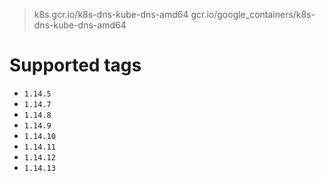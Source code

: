 > k8s.gcr.io/k8s-dns-kube-dns-amd64
> gcr.io/google_containers/k8s-dns-kube-dns-amd64

# Supported tags
- `1.14.5`
- `1.14.7`
- `1.14.8`
- `1.14.9`
- `1.14.10`
- `1.14.11`
- `1.14.12`
- `1.14.13`